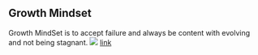 ## Growth Mindset
Growth MindSet is to accept failure and always be content with evolving and not being stagnant.
![](https://th.bing.com/th/id/OIP.oqbqnhgYx1rhRHZhjCZTgwHaKf?w=135&h=191&c=7&r=0&o=5&dpr=1.5&pid=1.7)
[link](https://git-scm.com/)
